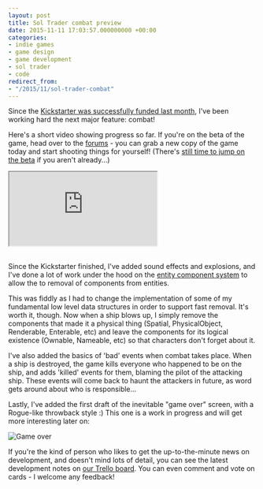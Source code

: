 ```yaml
---
layout: post
title: Sol Trader combat preview
date: 2015-11-11 17:03:57.000000000 +00:00
categories:
- indie games
- game design
- game development
- sol trader
- code
redirect_from:
- "/2015/11/sol-trader-combat"
---
```

Since the [Kickstarter was successfully funded last month](https://www.kickstarter.com/projects/chrismdp/sol-trader), I've been working hard the next major feature: combat!

Here's a short video showing progress so far. If you're on the beta of the game, head over to the [forums](http://forums.soltrader.net) - you can grab a new copy of the game today and start shooting things for yourself! (There's [still time to jump on the beta](http://soltrader.net/back-us) if you aren't already...)

<div class='embed-responsive embed-responsive-16by9'>
  <iframe allowfullscreen src="http://www.youtube.com/embed/236qzaAvgCk"></iframe>
</div>
<br/>

Since the Kickstarter finished, I've added sound effects and explosions, and I've done a lot of work under the hood on the [entity component system](/2015/06/the-huge-difference-a-good-entity-system-could-make-to-your-game/) to allow the to removal of components from entities.

This was fiddly as I had to change the implementation of some of my fundamental low level data structures in order to support fast removal. It's worth it, though. Now when a ship blows up, I simply remove the components that made it a physical thing (Spatial, PhysicalObject, Renderable, Enterable, etc) and leave the components for its logical existence (Ownable, Nameable, etc) so that characters don't forget about it.

I've also added the basics of 'bad' events when combat takes place. When a ship is destroyed, the game kills everyone who happened to be on the ship, and adds 'killed' events for them, blaming the pilot of the attacking ship. These events will come back to haunt the attackers in future, as word gets around about who is responsible...

Lastly, I've added the first draft of the inevitable "game over" screen, with a Rogue-like throwback style :) This one is a work in progress and will get more interesting later on:

![Game over](http://i.imgur.com/EpKO2aN.png)

If you're the kind of person who likes to get the up-to-the-minute news on development, and doesn't mind lots of detail, you can see the latest development notes on [our Trello board](https://trello.com/b/kApDLQ8t/sol-trader-dev). You can even comment and vote on cards - I welcome any feedback!
